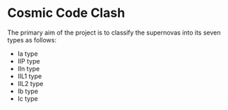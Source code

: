 # Cosmic Code Clash

The primary aim of the project is to classify the supernovas into its seven types as follows:
- Ia type
- IIP type 
- IIn type 
- IIL1 type 
- IIL2 type 
- Ib type 
- Ic type

